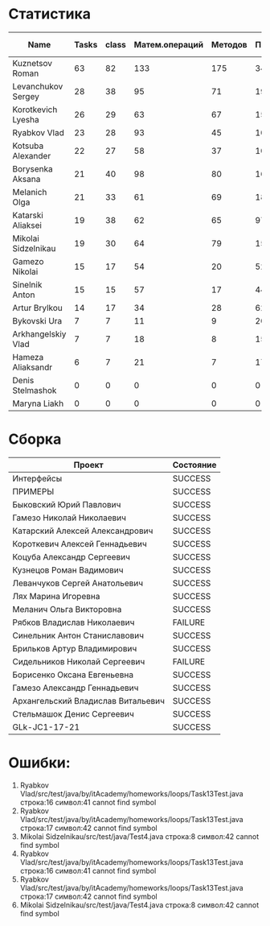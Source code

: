 # Статистика

| Name | Tasks | class | Матем.операций | Методов | Присваиваний | анон.класов | внутр.класов | констант | логирование | лямбды | переменных | перхватов исключений | приват. методов | приват. полей | сравнений | циклов |
| --- | --- | --- | --- | --- | --- | --- | --- | --- | --- | --- | --- | --- | --- | --- | --- | --- |
| Kuznetsov Roman | 63 | 82 | 133 | 175 | 341 | 2 | 0 | 3 | 0 | 1 | 254 | 12 | 7 | 23 | 24 | 62 |
| Levanchukov Sergey | 28 | 38 | 95 | 71 | 194 | 0 | 1 | 0 | 0 | 0 | 142 | 0 | 9 | 10 | 18 | 40 |
| Korotkevich Lyesha | 26 | 29 | 63 | 67 | 153 | 0 | 0 | 0 | 0 | 0 | 107 | 0 | 0 | 3 | 16 | 32 |
| Ryabkov Vlad | 23 | 28 | 93 | 45 | 104 | 0 | 0 | 0 | 0 | 0 | 91 | 0 | 1 | 1 | 54 | 17 |
| Kotsuba Alexander | 22 | 27 | 58 | 37 | 104 | 0 | 0 | 0 | 0 | 0 | 84 | 0 | 3 | 2 | 26 | 25 |
| Borysenka Aksana | 21 | 40 | 98 | 80 | 164 | 0 | 0 | 0 | 0 | 0 | 133 | 0 | 8 | 3 | 53 | 21 |
| Melanich Olga | 21 | 33 | 61 | 69 | 181 | 0 | 0 | 0 | 0 | 0 | 153 | 0 | 0 | 0 | 35 | 12 |
| Katarski Aliaksei | 19 | 38 | 62 | 65 | 97 | 0 | 0 | 0 | 0 | 0 | 78 | 0 | 12 | 8 | 16 | 25 |
| Mikolai Sidzelnikau | 19 | 30 | 64 | 79 | 150 | 0 | 0 | 0 | 0 | 0 | 112 | 0 | 0 | 6 | 14 | 12 |
| Gamezo Nikolai | 15 | 17 | 54 | 20 | 52 | 0 | 0 | 0 | 0 | 0 | 40 | 0 | 0 | 0 | 9 | 4 |
| Sinelnik Anton | 15 | 15 | 57 | 17 | 44 | 0 | 0 | 0 | 0 | 0 | 40 | 0 | 2 | 0 | 35 | 3 |
| Artur Brylkou | 14 | 17 | 34 | 28 | 62 | 0 | 0 | 0 | 0 | 0 | 47 | 0 | 2 | 0 | 32 | 4 |
| Bykovski Ura | 7 | 7 | 11 | 9 | 20 | 0 | 0 | 0 | 0 | 0 | 16 | 0 | 0 | 0 | 1 | 0 |
| Arkhangelskiy Vlad | 7 | 7 | 18 | 8 | 15 | 0 | 0 | 0 | 0 | 0 | 15 | 0 | 0 | 0 | 1 | 0 |
| Hameza Aliaksandr | 6 | 7 | 21 | 7 | 17 | 0 | 0 | 0 | 0 | 0 | 17 | 0 | 0 | 0 | 0 | 0 |
| Denis Stelmashok | 0 | 0 | 0 | 0 | 0 | 0 | 0 | 0 | 0 | 0 | 0 | 0 | 0 | 0 | 0 | 0 |
| Maryna Liakh | 0 | 0 | 0 | 0 | 0 | 0 | 0 | 0 | 0 | 0 | 0 | 0 | 0 | 0 | 0 | 0 |


# Сборка

| Проект | Состояние |
| --- | --- |
| Интерфейсы  | SUCCESS |
| ПРИМЕРЫ  | SUCCESS |
| Быковский Юрий Павлович  | SUCCESS |
| Гамезо Николай Николаевич  | SUCCESS |
| Катарский Алексей Александрович  | SUCCESS |
| Короткевич Алексей Геннадьевич  | SUCCESS |
| Коцуба Александр Сергеевич  | SUCCESS |
| Кузнецов Роман Вадимович  | SUCCESS |
| Леванчуков Сергей Анатольевич  | SUCCESS |
| Лях Марина Игоревна  | SUCCESS |
| Меланич Ольга Викторовна  | SUCCESS |
| Рябков Владислав Николаевич  | FAILURE |
| Синельник Антон Станиславович  | SUCCESS |
| Брильков Артур Владимирович  | SUCCESS |
| Сидельников Николай Сергеевич  | FAILURE |
| Борисенко Оксана Евгеньевна  | SUCCESS |
| Гамезо Александр Геннадьевич  | SUCCESS |
| Архангельский Владислав Витальевич  | SUCCESS |
| Стельмашок Денис Сергеевич  | SUCCESS |
| GLk-JC1-17-21  | SUCCESS |


# Ошибки:

1. Ryabkov Vlad/src/test/java/by/itAcademy/homeworks/loops/Task13Test.java строка:16 символ:41 cannot find symbol
1. Ryabkov Vlad/src/test/java/by/itAcademy/homeworks/loops/Task13Test.java строка:17 символ:42 cannot find symbol
1. Mikolai Sidzelnikau/src/test/java/Test4.java строка:8 символ:42 cannot find symbol
1. Ryabkov Vlad/src/test/java/by/itAcademy/homeworks/loops/Task13Test.java строка:16 символ:41 cannot find symbol
1. Ryabkov Vlad/src/test/java/by/itAcademy/homeworks/loops/Task13Test.java строка:17 символ:42 cannot find symbol
1. Mikolai Sidzelnikau/src/test/java/Test4.java строка:8 символ:42 cannot find symbol
